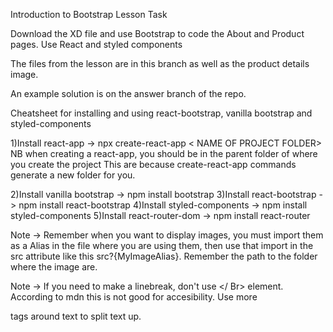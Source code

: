 Introduction to Bootstrap Lesson Task

Download the XD file and use Bootstrap to code the About and Product pages.
Use React and styled components

The files from the lesson are in this branch as well as the product details image.

An example solution is on the answer branch of the repo.

Cheatsheet for installing and using react-bootstrap, vanilla bootstrap and styled-components

1)Install react-app -> npx create-react-app < NAME OF PROJECT FOLDER>
NB when creating a react-app, you should be in the parent folder of where you create the project
This are because create-react-app commands generate a new folder for you.

2)Install vanilla bootstrap -> npm install bootstrap
3)Install react-bootstrap -> npm install react-bootstrap 
4)Install styled-components -> npm install styled-components
5)Install react-router-dom -> npm install react-router

Note -> Remember when you want to display images, you must import them as a Alias in the file
where you are using them, then use that import in the src attribute like this src?{MyImageAlias}.
Remember the path to the folder where the image are.

Note -> If you need to make a linebreak, don't use </ Br> element. According to mdn this is not good
for accesibility. Use more <p> tags around text to split text up.
